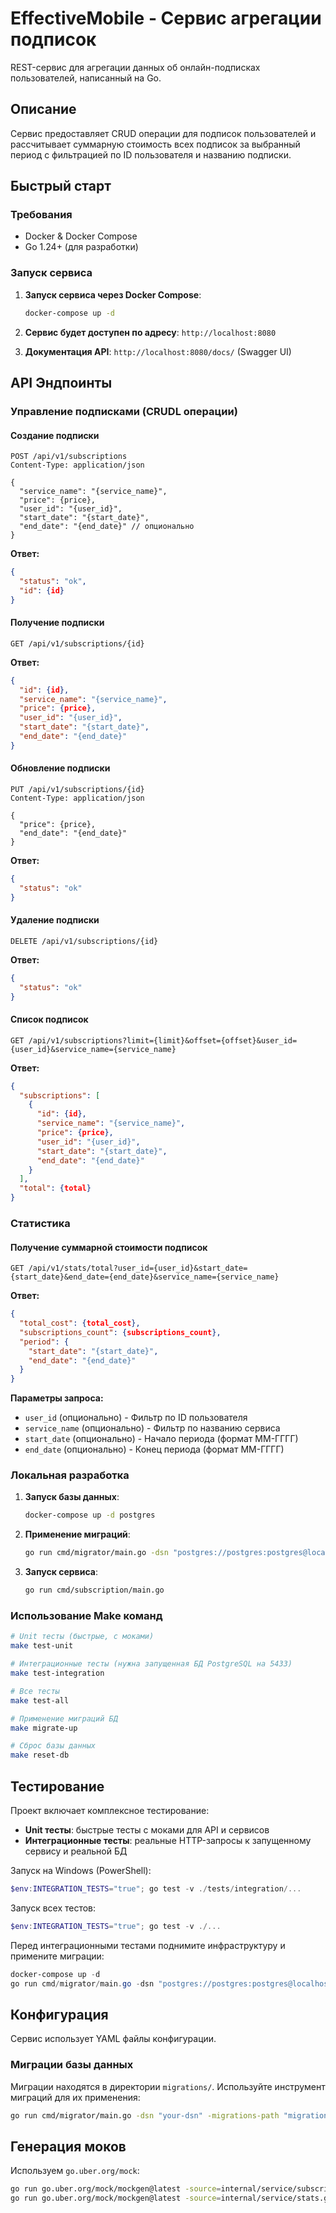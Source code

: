 # EffectiveMobile - Сервис агрегации подписок

REST-сервис для агрегации данных об онлайн-подписках пользователей, написанный на Go.

## Описание

Сервис предоставляет CRUD операции для подписок пользователей и рассчитывает суммарную стоимость всех подписок за выбранный период с фильтрацией по ID пользователя и названию подписки.

## Быстрый старт

### Требования
- Docker & Docker Compose
- Go 1.24+ (для разработки)

### Запуск сервиса

1. **Запуск сервиса через Docker Compose**:
   ```bash
   docker-compose up -d
   ```

2. **Сервис будет доступен по адресу**: `http://localhost:8080`

3. **Документация API**: `http://localhost:8080/docs/` (Swagger UI)

## API Эндпоинты

### Управление подписками (CRUDL операции)

#### Создание подписки
```http
POST /api/v1/subscriptions
Content-Type: application/json

{
  "service_name": "{service_name}",
  "price": {price},
  "user_id": "{user_id}",
  "start_date": "{start_date}",
  "end_date": "{end_date}" // опционально
}
```

**Ответ:**
```json
{
  "status": "ok",
  "id": {id}
}
```

#### Получение подписки
```http
GET /api/v1/subscriptions/{id}
```

**Ответ:**
```json
{
  "id": {id},
  "service_name": "{service_name}",
  "price": {price},
  "user_id": "{user_id}",
  "start_date": "{start_date}",
  "end_date": "{end_date}"
}
```

#### Обновление подписки
```http
PUT /api/v1/subscriptions/{id}
Content-Type: application/json

{
  "price": {price},
  "end_date": "{end_date}"
}
```

**Ответ:**
```json
{
  "status": "ok"
}
```

#### Удаление подписки
```http
DELETE /api/v1/subscriptions/{id}
```

**Ответ:**
```json
{
  "status": "ok"
}
```

#### Список подписок
```http
GET /api/v1/subscriptions?limit={limit}&offset={offset}&user_id={user_id}&service_name={service_name}
```

**Ответ:**
```json
{
  "subscriptions": [
    {
      "id": {id},
      "service_name": "{service_name}",
      "price": {price},
      "user_id": "{user_id}",
      "start_date": "{start_date}",
      "end_date": "{end_date}"
    }
  ],
  "total": {total}
}
```

### Статистика

#### Получение суммарной стоимости подписок
```http
GET /api/v1/stats/total?user_id={user_id}&start_date={start_date}&end_date={end_date}&service_name={service_name}
```

**Ответ:**
```json
{
  "total_cost": {total_cost},
  "subscriptions_count": {subscriptions_count},
  "period": {
    "start_date": "{start_date}",
    "end_date": "{end_date}"
  }
}
```

**Параметры запроса:**
- `user_id` (опционально) - Фильтр по ID пользователя
- `service_name` (опционально) - Фильтр по названию сервиса
- `start_date` (опционально) - Начало периода (формат ММ-ГГГГ)
- `end_date` (опционально) - Конец периода (формат ММ-ГГГГ)

### Локальная разработка

1. **Запуск базы данных**:
   ```bash
   docker-compose up -d postgres
   ```

2. **Применение миграций**:
   ```bash
   go run cmd/migrator/main.go -dsn "postgres://postgres:postgres@localhost:5433/subscriptions?sslmode=disable" -migrations-path "migrations"
   ```

3. **Запуск сервиса**:
   ```bash
   go run cmd/subscription/main.go
   ```

### Использование Make команд

```bash
# Unit тесты (быстрые, с моками)
make test-unit

# Интеграционные тесты (нужна запущенная БД PostgreSQL на 5433)
make test-integration

# Все тесты
make test-all

# Применение миграций БД
make migrate-up

# Сброс базы данных
make reset-db
```

## Тестирование

Проект включает комплексное тестирование:

- **Unit тесты**: быстрые тесты с моками для API и сервисов
- **Интеграционные тесты**: реальные HTTP-запросы к запущенному сервису и реальной БД

Запуск на Windows (PowerShell):
```powershell
$env:INTEGRATION_TESTS="true"; go test -v ./tests/integration/...
```

Запуск всех тестов:
```powershell
$env:INTEGRATION_TESTS="true"; go test -v ./...
```

Перед интеграционными тестами поднимите инфраструктуру и примените миграции:
```powershell
docker-compose up -d
go run cmd/migrator/main.go -dsn "postgres://postgres:postgres@localhost:5433/subscriptions?sslmode=disable" -migrations-path "migrations"
```

## Конфигурация

Сервис использует YAML файлы конфигурации. 

### Миграции базы данных

Миграции находятся в директории `migrations/`. Используйте инструмент миграций для их применения:

```bash
go run cmd/migrator/main.go -dsn "your-dsn" -migrations-path "migrations"
```

## Генерация моков

Используем `go.uber.org/mock`:
```bash
go run go.uber.org/mock/mockgen@latest -source=internal/service/subscription.go -destination=internal/service/subscription_mock.go -package=service
go run go.uber.org/mock/mockgen@latest -source=internal/service/stats.go -destination=internal/service/stats_mock.go -package=service
```